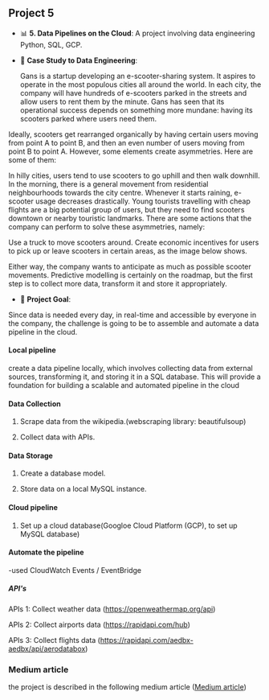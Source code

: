 ## Project 5

- 📊 **5. Data Pipelines on the Cloud**: A project involving data engineering Python, SQL, GCP.
    
- 📑 **Case Study to Data Engineering**:

    Gans is a startup developing an e-scooter-sharing system. It aspires to operate in the most populous cities all around the world. In each city, the company will have hundreds of e-scooters parked in the streets and allow users to rent them by the minute.
    Gans has seen that its operational success depends on something more mundane: having its scooters parked where users need them.

Ideally, scooters get rearranged organically by having certain users moving from point A to point B, and then an even number of users moving from point B to point A. However, some elements create asymmetries. Here are some of them:

In hilly cities, users tend to use scooters to go uphill and then walk downhill.
In the morning, there is a general movement from residential neighbourhoods towards the city centre.
Whenever it starts raining, e-scooter usage decreases drastically.
Young tourists travelling with cheap flights are a big potential group of users, but they need to find scooters downtown or nearby touristic landmarks.
There are some actions that the company can perform to solve these asymmetries, namely:

Use a truck to move scooters around.
Create economic incentives for users to pick up or leave scooters in certain areas, as the image below shows.

Either way, the company wants to anticipate as much as possible scooter movements. Predictive modelling is certainly on the roadmap, but the first step is to collect more data, transform it and store it appropriately.

- 🎯 **Project Goal**:
    
 Since data is needed every day, in real-time and accessible by everyone in the company, the challenge is going to be to assemble and automate a data pipeline in the cloud.

#### Local pipeline
create a data pipeline locally, which involves collecting data from external sources, transforming it, and storing it in a SQL database. This will provide a foundation for building a scalable and automated pipeline in the cloud

#### Data Collection
1. Scrape data from the wikipedia.(webscraping library: beautifulsoup)

2. Collect data with APIs.

#### Data Storage
1. Create a database model.

2. Store data on a local MySQL instance.

#### Cloud pipeline
1. Set up a cloud database(Googloe Cloud Platform (GCP), to set up MySQL database)

#### Automate the pipeline
-used CloudWatch Events / EventBridge 

##### API's
APIs 1: Collect weather data (https://openweathermap.org/api)

APIs 2: Collect airports data (https://rapidapi.com/hub)

APIs 3: Collect flights data (https://rapidapi.com/aedbx-aedbx/api/aerodatabox)

### Medium article
the project is described in the following medium article ([Medium article](https://medium.com/@soniamayel/scooting-into-the-cloud-building-an-automated-data-pipeline-for-e-scooter-sharing-using-gcp-330a4eda2bd4))
